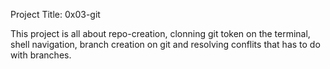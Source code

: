 Project Title: 0x03-git

This project is all about repo-creation, clonning git token on the terminal, shell navigation, branch creation on git and resolving conflits that has to do with branches.  
